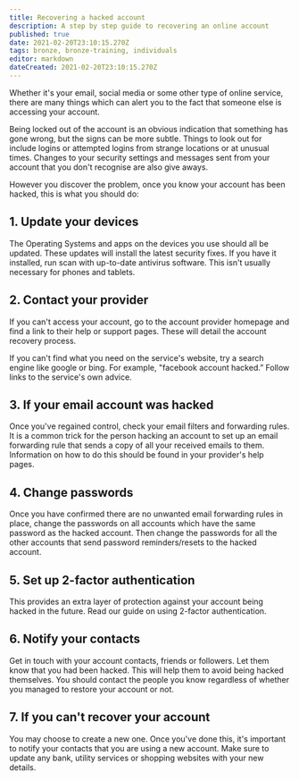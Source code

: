```yaml
---
title: Recovering a hacked account
description: A step by step guide to recovering an online account
published: true
date: 2021-02-20T23:10:15.270Z
tags: bronze, bronze-training, individuals
editor: markdown
dateCreated: 2021-02-20T23:10:15.270Z
---
```


Whether it's your email, social media or some other type of online service, there are many things which can alert you to the fact that someone else is accessing your account.

Being locked out of the account is an obvious indication that something has gone wrong, but the signs can be more subtle. Things to look out for include logins or attempted logins from strange locations or at unusual times. Changes to your security settings and messages sent from your account that you don't recognise are also give aways.

However you discover the problem, once you know your account has been hacked, this is what you should do:

## 1. Update your devices

The Operating Systems and apps on the devices you use should all be updated. These updates will install the latest security fixes. If you have it installed, run scan with up-to-date antivirus software. This isn't usually necessary for phones and tablets.

## 2. Contact your provider

If you can't access your account, go to the account provider homepage and find a link to their help or support pages. These will detail the account recovery process. 

If you can't find what you need on the service's website, try a search engine like google or bing. For example, "facebook account hacked.” Follow links to the service's own advice.

## 3. If your email account was hacked

Once you've regained control, check your email filters and forwarding rules. It is a common trick for the person hacking an account to set up an email forwarding rule that sends a copy of all your received emails to them. Information on how to do this should be found in your provider's help pages.

## 4. Change passwords

Once you have confirmed there are no unwanted email forwarding rules in place, change the passwords on all accounts which have the same password as the hacked account. Then change the passwords for all the other accounts that send password reminders/resets to the hacked account. 

## 5. Set up 2-factor authentication

This provides an extra layer of protection against your account being hacked in the future. Read our guide on using 2-factor authentication.

## 6. Notify your contacts

Get in touch with your account contacts, friends or followers. Let them know that you had been hacked. This will help them to avoid being hacked themselves. You should contact the people you know regardless of whether you managed to restore your account or not.

## 7. If you can't recover your account

 You may choose to create a new one. Once you've done this, it's important to notify your contacts that you are using a new account. Make sure to update any bank, utility services or shopping websites with your new details.
 
 